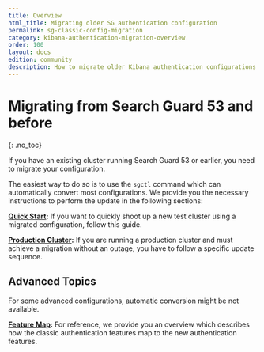 ```yaml
---
title: Overview
html_title: Migrating older SG authentication configuration
permalink: sg-classic-config-migration
category: kibana-authentication-migration-overview
order: 100
layout: docs
edition: community
description: How to migrate older Kibana authentication configurations to sg_frontend_config.yml
---
```

<!---
Copyright 2020 floragunn GmbH
-->

# Migrating from Search Guard 53 and before
{: .no_toc}

If you have an existing cluster running Search Guard 53 or earlier, you need to migrate your configuration. 

The easiest way to do so is to use the `sgctl` command which can automatically convert most configurations. We provide you the necessary instructions to perform the update in the following sections:

**[Quick Start](sg53_migration_quick.md):** If you want to quickly shoot up a new test cluster using a migrated configuration, follow this guide.

**[Production Cluster](sg53_migration_prod.md):** If you are running a production cluster and must achieve a migration without an outage, you have to follow a specific update sequence. 


## Advanced Topics

For some advanced configurations, automatic conversion might be not available. 

**[Feature Map](sg53_migration_feature_map.md):** For reference, we provide you an overview which describes how the classic authentication features map to the new authentication features.